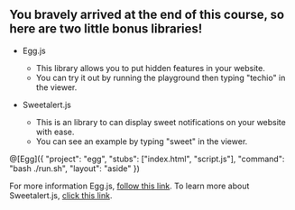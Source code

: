 ## You bravely arrived at the end of this course, so here are two little bonus libraries!

- Egg.js

    - This library allows you to put hidden features in your website.
    - You can try it out by running the playground then typing "techio" in the viewer.

- Sweetalert.js
    - This is an library to can display sweet notifications on your website with ease.
    - You can see an example by typing "sweet" in the viewer.

@[Egg]({ "project": "egg", "stubs": ["index.html", "script.js"], "command": "bash ./run.sh", "layout": "aside" })

For more information Egg.js, [follow this link](http://thatmikeflynn.com/egg.js/). To learn more about Sweetalert.js, [click this link](http://t4t5.github.io/sweetalert/).
